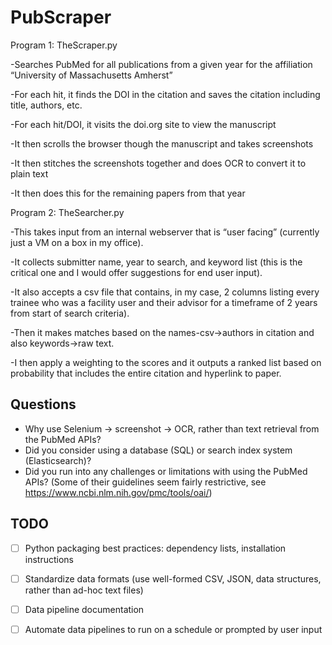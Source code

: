 # PubScraper

Program 1:  TheScraper.py

-Searches PubMed for all publications from a given year for the affiliation “University of Massachusetts Amherst”

-For each hit, it finds the DOI in the citation and saves the citation including title, authors, etc.

-For each hit/DOI, it visits the doi.org site to view the manuscript

-It then scrolls the browser though the manuscript and takes screenshots

-It then stitches the screenshots together and does OCR to convert it to plain text

-It then does this for the remaining papers from that year
 


Program 2:  TheSearcher.py

-This takes input from an internal webserver that is “user facing” (currently just a VM on a box in my office).

-It collects submitter name, year to search, and keyword list (this is the critical one and I would offer suggestions for 
end user input).

-It also accepts a csv file that contains, in my case, 2 columns listing every trainee who was a facility user and their advisor for a timeframe of 2 years from start of search criteria).

-Then it makes matches based on the names-csv->authors in citation and also keywords->raw text.

-I then apply a weighting to the scores and it outputs a ranked list based on probability that includes the entire citation and hyperlink to paper.


## Questions
- Why use Selenium -> screenshot -> OCR, rather than text retrieval from the PubMed APIs?
- Did you consider using a database (SQL) or search index system (Elasticsearch)? 
- Did you run into any challenges or limitations with using the PubMed APIs? (Some of their guidelines seem fairly restrictive, see https://www.ncbi.nlm.nih.gov/pmc/tools/oai/)

## TODO
- [ ] Python packaging best practices: dependency lists, installation instructions
- [ ] Standardize data formats (use well-formed CSV, JSON, data structures, rather than ad-hoc text files)
- [ ] Data pipeline documentation
- [ ] Automate data pipelines to run on a schedule or prompted by user input


